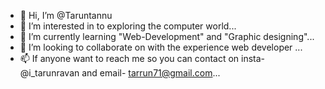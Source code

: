 - 👋 Hi, I’m @Taruntannu
- 👀 I’m interested in to exploring the computer world...
- 🌱 I’m currently learning "Web-Development" and "Graphic designing"...
- 💞️ I’m looking to collaborate on with the experience web developer ...
- 📫 If anyone want to reach me so you can contact on insta-@i_tarunravan and email- tarrun71@gmail.com...

<!---
Taruntannu/Taruntannu is a ✨ special ✨ repository because its `README.md` (this file) appears on your GitHub profile.
You can click the Preview link to take a look at your changes.
--->

